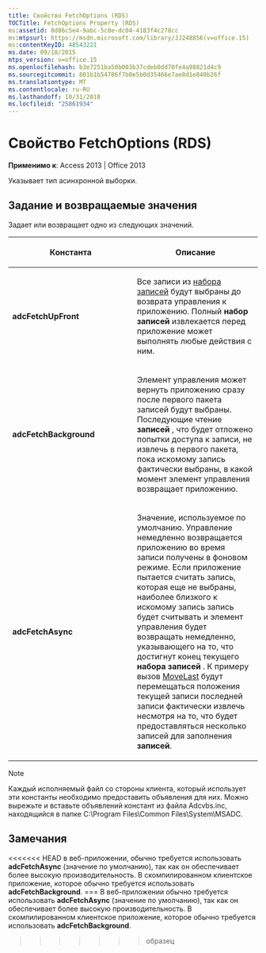 ```yaml
---
title: Свойство FetchOptions (RDS)
TOCTitle: FetchOptions Property (RDS)
ms:assetid: 0d86c5e4-9abc-5c0e-dc04-4183f4c278cc
ms:mtpsurl: https://msdn.microsoft.com/library/JJ248856(v=office.15)
ms:contentKeyID: 48543221
ms.date: 09/18/2015
mtps_version: v=office.15
ms.openlocfilehash: b3e7251ba50b003b37cdeb0dd70fe4a98821d4c9
ms.sourcegitcommit: 801b1b54786f7b0e5b0d35466e7ae8d1e840b26f
ms.translationtype: MT
ms.contentlocale: ru-RU
ms.lasthandoff: 10/31/2018
ms.locfileid: "25861934"
---
```

# <a name="fetchoptions-property-rds"></a>Свойство FetchOptions (RDS)


**Применимо к**: Access 2013 | Office 2013

Указывает тип асинхронной выборки.

## <a name="setting-and-return-values"></a>Задание и возвращаемые значения

Задает или возвращает одно из следующих значений.

<table>
<colgroup>
<col style="width: 50%" />
<col style="width: 50%" />
</colgroup>
<thead>
<tr class="header">
<th><p>Константа</p></th>
<th><p>Описание</p></th>
</tr>
</thead>
<tbody>
<tr class="odd">
<td><p><strong>adcFetchUpFront</strong></p></td>
<td><p>Все записи из <a href="recordset-object-ado.md">набора записей</a> будут выбраны до возврата управления к приложению. Полный <strong>набор записей</strong> извлекается перед приложение может выполнять любые действия с ним.</p></td>
</tr>
<tr class="even">
<td><p><strong>adcFetchBackground</strong></p></td>
<td><p>Элемент управления может вернуть приложению сразу после первого пакета записей будут выбраны. Последующие чтение <strong>записей</strong> , что будет отложено попытки доступа к записи, не извлечь в первого пакета, пока искомому запись фактически выбраны, в какой момент элемент управления возвращает приложению.</p></td>
</tr>
<tr class="odd">
<td><p><strong>adcFetchAsync</strong></p></td>
<td><p>Значение, используемое по умолчанию. Управление немедленно возвращается приложению во время записи получены в фоновом режиме. Если приложение пытается считать запись, которая еще не выбраны, наиболее близкого к искомому запись запись будет считывать и элемент управления будет возвращать немедленно, указывающего на то, что достигнут конец текущего <strong>набора записей</strong> . К примеру вызов <a href="movefirst-movelast-movenext-and-moveprevious-methods-rds.md">MoveLast</a> будут перемещаться положения текущей записи последней записи фактически извлечь несмотря на то, что будет предоставляться несколько записей для заполнения <strong>записей</strong>.</p></td>
</tr>
</tbody>
</table>



> [!NOTE]
> Каждый исполняемый файл со стороны клиента, который использует эти константы необходимо предоставить объявления для них. Можно вырежьте и вставьте объявлений констант из файла Adcvbs.inc, находящийся в папке C:\Program Files\Common Files\System\MSADC.



## <a name="remarks"></a>Замечания

<<<<<<< HEAD в веб-приложении, обычно требуется использовать **adcFetchAsync** (значение по умолчанию), так как он обеспечивает более высокую производительность. В скомпилированном клиентское приложение, которое обычно требуется использовать **adcFetchBackground**.
=== В веб-приложении обычно требуется использовать **adcFetchAsync** (значение по умолчанию), так как он обеспечивает более высокую производительность. В скомпилированном клиентское приложение, которое обычно требуется использовать **adcFetchBackground**.
>>>>>>> образец

